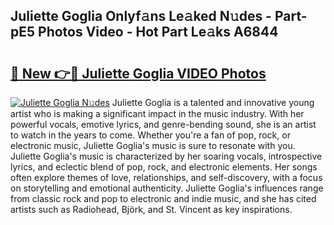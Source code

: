 ## Juliette Goglia Onlyf𝚊ns Le𝚊ked N𝚞des - Part-pE5 Photos Video - Hot Part Le𝚊ks A6844

# <h2><a href="http://ac54970.deff.icu/?id=Juliette+Goglia">🔗 New 👉🔴 Juliette Goglia VIDEO Photos</a></h2>

[![Juliette Goglia N𝚞des](https://i.imgur.com/rIISA9y.gif)](http://ac54970.deff.icu/?id=Juliette+Goglia)
Juliette Goglia is a talented and innovative young artist who is making a significant impact in the music industry. With her powerful vocals, emotive lyrics, and genre-bending sound, she is an artist to watch in the years to come. Whether you're a fan of pop, rock, or electronic music, Juliette Goglia's music is sure to resonate with you. Juliette Goglia's music is characterized by her soaring vocals, introspective lyrics, and eclectic blend of pop, rock, and electronic elements. Her songs often explore themes of love, relationships, and self-discovery, with a focus on storytelling and emotional authenticity. Juliette Goglia's influences range from classic rock and pop to electronic and indie music, and she has cited artists such as Radiohead, Björk, and St. Vincent as key inspirations.
